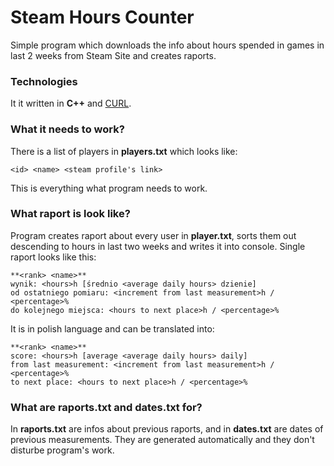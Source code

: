 # Steam Hours Counter
Simple program which downloads the info about hours spended in games in last 2 weeks from Steam Site and creates raports.

### Technologies
It it written in **C++** and [CURL](https://github.com/curl/curl").

### What it needs to work?
There is a list of players in **players.txt** which looks like:
```
<id> <name> <steam profile's link>
```
This is everything what program needs to work. 

### What raport is look like?
Program creates raport about every user in **player.txt**, sorts them out descending to hours in last two weeks and writes it into console. Single raport looks like this:
```
**<rank> <name>**
wynik: <hours>h [średnio <average daily hours> dzienie] 
od ostatniego pomiaru: <increment from last measurement>h / <percentage>%
do kolejnego miejsca: <hours to next place>h / <percentage>%
```

It is in polish language and can be translated into: 
```
**<rank> <name>**
score: <hours>h [average <average daily hours> daily] 
from last measurement: <increment from last measurement>h / <percentage>%
to next place: <hours to next place>h / <percentage>%
```

### What are **raports.txt** and **dates.txt** for?
In **raports.txt** are infos about previous raports, and in **dates.txt** are dates of previous measurements. They are generated automatically and they don't disturbe program's work.




